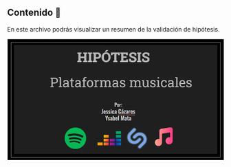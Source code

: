 ## Contenido :dart:

En este archivo podrás visualizar un resumen de la validación de hipótesis.

![](/Imagenes/Presentacion.png)

